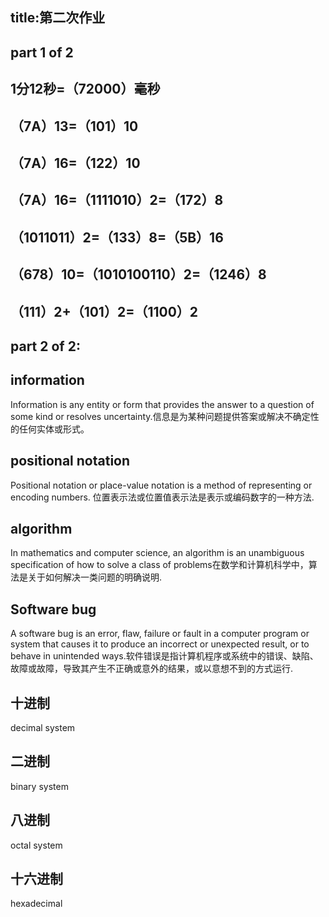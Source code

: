 ## title:第二次作业
## part 1 of 2
## 1分12秒=（72000）毫秒
## （7A）13=（101）10
## （7A）16=（122）10
## （7A）16=（1111010）2=（172）8
## （1011011）2=（133）8=（5B）16
## （678）10=（1010100110）2=（1246）8
## （111）2+（101）2=（1100）2

## part 2 of 2:
## information
Information is any entity or form that provides the answer to a question of some kind or resolves uncertainty.信息是为某种问题提供答案或解决不确定性的任何实体或形式。
## positional notation
Positional notation or place-value notation is a method of representing or encoding numbers. 位置表示法或位置值表示法是表示或编码数字的一种方法.
## algorithm
In mathematics and computer science, an algorithm is an unambiguous specification of how to solve a class of problems在数学和计算机科学中，算法是关于如何解决一类问题的明确说明.
## Software bug
A software bug is an error, flaw, failure or fault in a computer program or system that causes it to produce an incorrect or unexpected result, or to behave in unintended ways.软件错误是指计算机程序或系统中的错误、缺陷、故障或故障，导致其产生不正确或意外的结果，或以意想不到的方式运行.
## 十进制
decimal system
## 二进制
binary system
## 八进制
octal system
## 十六进制
hexadecimal
